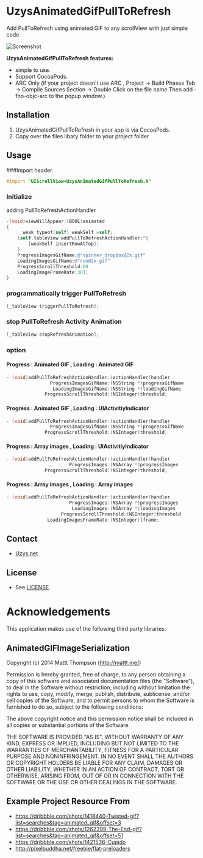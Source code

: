 UzysAnimatedGifPullToRefresh
============================

Add PullToRefresh using animated GIF to any scrollView with just simple code

![Screenshot](https://raw.githubusercontent.com/uzysjung/UzysAnimatedGifPullToRefresh/master/UzysAnimatedGifPullToRefresh.gif)

**UzysAnimatedGifPullToRefresh features:**

* simple to use.
* Support CocoaPods.
* ARC Only (if your project doesn't use ARC , Project -> Build Phases Tab -> Compile Sources Section -> Double Click on the file name Then add -fno-objc-arc to the popup window.)


## Installation
1. UzysAnimatedGifPullToRefresh in your app is via CocoaPods.
2. Copy over the files libary folder to your project folder

## Usage
###Import header.

``` objective-c
#import "UIScrollView+UzysAnimatedGifPullToRefresh.h"
```

### Initialize
adding PullToRefreshActionHandler

``` objective-c
-(void)viewWillAppear:(BOOL)animated
{
    __weak typeof(self) weakSelf =self;
    [self.tableView addPullToRefreshActionHandler:^{
        [weakSelf insertRowAtTop];
    }
    ProgressImagesGifName:@"spinner_dropbox@2x.gif" 
    LoadingImagesGifName:@"run@2x.gif" 
    ProgressScrollThreshold:60 
    LoadingImageFrameRate:30];
}
```
### programmatically trigger PullToRefresh
``` objective-c
[_tableView triggerPullToRefresh];
```

### stop PullToRefresh Activity Animation
``` objective-c
[_tableView stopRefreshAnimation];
```


### option
#### Progress : Animated GIF , Loading : Animated GIF
``` objective-c
- (void)addPullToRefreshActionHandler:(actionHandler)handler
                ProgressImagesGifName:(NSString *)progressGifName
                 LoadingImagesGifName:(NSString *)loadingGifName
              ProgressScrollThreshold:(NSInteger)threshold;
```
#### Progress : Animated GIF , Loading : UIActivitiyIndicator
``` objective-c
- (void)addPullToRefreshActionHandler:(actionHandler)handler
                ProgressImagesGifName:(NSString *)progressGifName
              ProgressScrollThreshold:(NSInteger)threshold;
```

#### Progress : Array images , Loading : UIActivitiyIndicator
``` objective-c
- (void)addPullToRefreshActionHandler:(actionHandler)handler
                       ProgressImages:(NSArray *)progressImages
              ProgressScrollThreshold:(NSInteger)threshold;
```

#### Progress : Array images , Loading : Array images
``` objective-c
- (void)addPullToRefreshActionHandler:(actionHandler)handler
                       ProgressImages:(NSArray *)progressImages
                        LoadingImages:(NSArray *)loadingImages
                    ProgressScrollThreshold:(NSInteger)threshold
               LoadingImagesFrameRate:(NSInteger)lframe;
```

## Contact
 - [Uzys.net](http://uzys.net)

## License
 - See [LICENSE](https://github.com/uzysjung/UzysCircularProgressPullToRefresh/blob/master/LICENSE).

# Acknowledgements
This application makes use of the following third party libraries:

## AnimatedGIFImageSerialization
Copyright (c) 2014 Mattt Thompson (http://mattt.me/)

Permission is hereby granted, free of charge, to any person obtaining a copy
of this software and associated documentation files (the "Software"), to deal
in the Software without restriction, including without limitation the rights
to use, copy, modify, merge, publish, distribute, sublicense, and/or sell
copies of the Software, and to permit persons to whom the Software is
furnished to do so, subject to the following conditions:

The above copyright notice and this permission notice shall be included in
all copies or substantial portions of the Software.

THE SOFTWARE IS PROVIDED "AS IS", WITHOUT WARRANTY OF ANY KIND, EXPRESS OR
IMPLIED, INCLUDING BUT NOT LIMITED TO THE WARRANTIES OF MERCHANTABILITY,
FITNESS FOR A PARTICULAR PURPOSE AND NONINFRINGEMENT. IN NO EVENT SHALL THE
AUTHORS OR COPYRIGHT HOLDERS BE LIABLE FOR ANY CLAIM, DAMAGES OR OTHER
LIABILITY, WHETHER IN AN ACTION OF CONTRACT, TORT OR OTHERWISE, ARISING FROM,
OUT OF OR IN CONNECTION WITH THE SOFTWARE OR THE USE OR OTHER DEALINGS IN
THE SOFTWARE.

## Example Project Resource From
* https://dribbble.com/shots/1418440-Twisted-gif?list=searches&tag=animated_gif&offset=3
* https://dribbble.com/shots/1262399-The-End-gif?list=searches&tag=animated_gif&offset=51
* https://dribbble.com/shots/1421536-Cupido
* http://pixelbuddha.net/freebie/flat-preloaders
